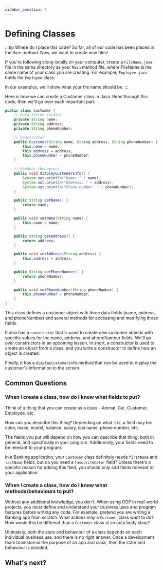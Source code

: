 ```yaml
---
sidebar_position: 2
---
```


# Defining Classes

:::tip Where do I place this code?
So far, all of our code has been placed in the `Main` method. Now, we want to create new files!

If you're following along locally on your computer, create a `FileName.java` file in the same directory as your `Main` method file, where FileName is the same name of your class you are creating. For example, `Employee.java` holds the `Employee` class.

In our examples, we'll show what your file name should be.
:::

Here is how we can create a Customer class in Java. Read through this code, then we'll go over each important part.

```java title="Customer.java"
public class Customer {
    // Data fields (state)
    private String name;
    private String address;
    private String phoneNumber;

    // Constructor
    public Customer(String name, String address, String phoneNumber) {
        this.name = name;
        this.address = address;
        this.phoneNumber = phoneNumber;
    }

    // Methods (behavior)
    public void displayCustomerInfo() {
        System.out.println("Name: " + name);
        System.out.println("Address: " + address);
        System.out.println("Phone number: " + phoneNumber);
    }

    public String getName() {
        return name;
    }

    public void setName(String name) {
        this.name = name;
    }

    public String getAddress() {
        return address;
    }

    public void setAddress(String address) {
        this.address = address;
    }

    public String getPhoneNumber() {
        return phoneNumber;
    }

    public void setPhoneNumber(String phoneNumber) {
        this.phoneNumber = phoneNumber;
    }
}

```

This class defines a customer object with three data fields (name, address, and phoneNumber) and several methods for accessing and modifying those fields. 

It also has a `constructor` that is used to create new customer objects with specific values for the name, address, and phoneNumber fields. We'll go over constructors in an upcoming lesson. In short, a constructor is used to create an object from a class, and you write a constructor to define how an object is created.

Finally, it has a `displayCustomerInfo` method that can be used to display the customer's information to the screen.

## Common Questions

### When I create a class, how do I know what fields to put?

Think of a thing that you can create as a class - Animal, Car, Customer, Employee, etc.

How can you describe this thing? Depending on what it is, a field may be: color, make, model, balance, salary, last name, phone number, etc.

The fields you put will depend on how you can describe that thing, both in general, and specifically in your program. Additionally, your fields need to be relevant to your program. 

In a Banking application, your `Customer` class definitely needs `firstName` and `lastName` fields, but do you need a `favouriteColor` field? Unless there's a specific reason for adding this field, you should only add fields relevant to your application.

### When I create a class, how do I know what methods/behaviours to put?

Without any additional knowledge, you don't. When using OOP in real-world projects, you must define and understand your business uses and program features before writing any code. For example, pretend you are writing a Banking app from scratch. What actions may a `Customer` class want to do? How would this be different than a `Customer` class at an auto body shop?

Ultimately, both the state and behaviour of a class depends on each individual business use, and there is no right answer. Once a development team brainstorms the purpose of an app and class, then the state and behaviour is decided. 

## What's next?
